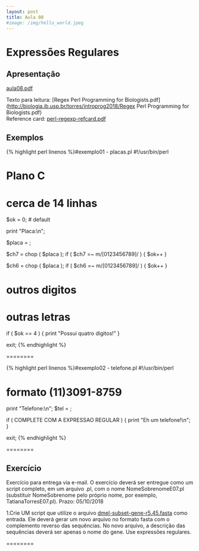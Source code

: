 ```yaml
---
layout: post
title: Aula 08
#image: /img/hello_world.jpeg
---
```

# Expressões Regulares 

## Apresentação
[aula08.pdf](http://biologia.ib.usp.br/torres/introprog2018/aulas/aula08.pdf)

Texto para leitura: [Regex Perl Programming for Biologists.pdf](http://biologia.ib.usp.br/torres/introprog2018/Regex Perl Programming for Biologists.pdf)  
Reference card: [perl-regexp-refcard.pdf](http://biologia.ib.usp.br/torres/introprog2018/perl-regexp-refcard.pdf)


## Exemplos

{% highlight perl linenos %}#exemplo01 - placas.pl
#!/usr/bin/perl

# Plano C
# cerca de 14 linhas

$ok = 0; # default

print "Placa\:\n";

$placa = <STDIN>;

$ch7 = chop ( $placa );
if ( $ch7 =~ m/[0123456789]/ ) { $ok++ }

$ch6 = chop ( $placa );
if ( $ch6 =~ m/[0123456789]/ ) { $ok++ }

# outros digitos
# outras letras

if ( $ok == 4 ) { print "Possui quatro digitos!" }

exit;
{% endhighlight %}

========

{% highlight perl linenos %}#exemplo02 - telefone.pl
#!/usr/bin/perl

# formato (11)3091-8759

print "Telefone\:\n";
$tel = <STDIN>;

if ( COMPLETE COM A EXPRESSAO REGULAR ) { 
   print "Eh um telefone!\n"; 
}

exit;
{% endhighlight %}

========

## Exercício 

Exercício para entrega via e-mail. O exercício deverá ser entregue como um script completo, em um arquivo .pl, com o nome NomeSobrenomeE07.pl (substituir NomeSobrenome pelo próprio nome, por exemplo, TatianaTorresE07.pl).
Prazo: 05/10/2018

1.Crie UM script que utilize o arquivo [dmel-subset-gene-r5.45.fasta](http://biologia.ib.usp.br/torres/introprog2018/dmel-subset-gene-r5.45.fasta) como entrada. Ele deverá gerar um novo arquivo no formato fasta com o complemento reverso das sequências. No novo arquivo, a descrição das sequências deverá ser apenas o nome do gene. Use expressões regulares.
 

 


========

